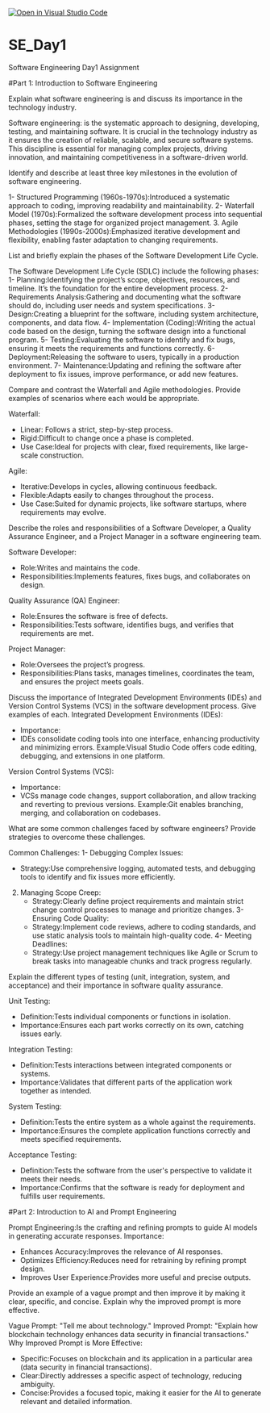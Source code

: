 [![Open in Visual Studio Code](https://classroom.github.com/assets/open-in-vscode-2e0aaae1b6195c2367325f4f02e2d04e9abb55f0b24a779b69b11b9e10269abc.svg)](https://classroom.github.com/online_ide?assignment_repo_id=15568911&assignment_repo_type=AssignmentRepo)
# SE_Day1
Software Engineering Day1 Assignment

#Part 1: Introduction to Software Engineering

Explain what software engineering is and discuss its importance in the technology industry.

Software engineering: is the systematic approach to designing, developing, testing, and maintaining software. 
It is crucial in the technology industry as it ensures the creation of reliable, scalable, and secure software systems. This discipline is essential for managing complex projects, driving innovation, and maintaining competitiveness in a software-driven world.


Identify and describe at least three key milestones in the evolution of software engineering.

1- Structured Programming (1960s-1970s):Introduced a systematic approach to coding, improving readability and maintainability.
2- Waterfall Model (1970s):Formalized the software development process into sequential phases, setting the stage for organized project management.
3. Agile Methodologies (1990s-2000s):Emphasized iterative development and flexibility, enabling faster adaptation to changing requirements.


List and briefly explain the phases of the Software Development Life Cycle.

The Software Development Life Cycle (SDLC) include the following phases:
1- Planning:Identifying the project’s scope, objectives, resources, and timeline. It’s the foundation for the entire development process.
2- Requirements Analysis:Gathering and documenting what the software should do, including user needs and system specifications.
3- Design:Creating a blueprint for the software, including system architecture, components, and data flow.
4- Implementation (Coding):Writing the actual code based on the design, turning the software design into a functional program.
5- Testing:Evaluating the software to identify and fix bugs, ensuring it meets the requirements and functions correctly.
6- Deployment:Releasing the software to users, typically in a production environment.
7- Maintenance:Updating and refining the software after deployment to fix issues, improve performance, or add new features.


Compare and contrast the Waterfall and Agile methodologies. Provide examples of scenarios where each would be appropriate.

Waterfall: 
- Linear: Follows a strict, step-by-step process.  
- Rigid:Difficult to change once a phase is completed.  
- Use Case:Ideal for projects with clear, fixed requirements, like large-scale construction.

Agile: 
- Iterative:Develops in cycles, allowing continuous feedback.  
- Flexible:Adapts easily to changes throughout the process.  
- Use Case:Suited for dynamic projects, like software startups, where requirements may evolve.

  
Describe the roles and responsibilities of a Software Developer, a Quality Assurance Engineer, and a Project Manager in a software engineering team.

Software Developer:  
- Role:Writes and maintains the code.
- Responsibilities:Implements features, fixes bugs, and collaborates on design.
  
Quality Assurance (QA) Engineer:  
- Role:Ensures the software is free of defects.
- Responsibilities:Tests software, identifies bugs, and verifies that requirements are met.

Project Manager:  
- Role:Oversees the project’s progress.
- Responsibilities:Plans tasks, manages timelines, coordinates the team, and ensures the project meets goals.

  
Discuss the importance of Integrated Development Environments (IDEs) and Version Control Systems (VCS) in the software development process. Give examples of each.
Integrated Development Environments (IDEs):

- Importance:
- IDEs consolidate coding tools into one interface, enhancing productivity and minimizing errors.
 Example:Visual Studio Code offers code editing, debugging, and extensions in one platform.

Version Control Systems (VCS): 
- Importance:
- VCSs manage code changes, support collaboration, and allow tracking and reverting to previous versions.
Example:Git enables branching, merging, and collaboration on codebases.


What are some common challenges faced by software engineers? Provide strategies to overcome these challenges.

Common Challenges:
1- Debugging Complex Issues:
   - Strategy:Use comprehensive logging, automated tests, and debugging tools to identify and fix issues more efficiently.
2. Managing Scope Creep:
   - Strategy:Clearly define project requirements and maintain strict change control processes to manage and prioritize changes.
3- Ensuring Code Quality:
   - Strategy:Implement code reviews, adhere to coding standards, and use static analysis tools to maintain high-quality code.
4- Meeting Deadlines:
   - Strategy:Use project management techniques like Agile or Scrum to break tasks into manageable chunks and track progress regularly.

     
Explain the different types of testing (unit, integration, system, and acceptance) and their importance in software quality assurance.

Unit Testing: 
- Definition:Tests individual components or functions in isolation.
- Importance:Ensures each part works correctly on its own, catching issues early.
  
Integration Testing:  
- Definition:Tests interactions between integrated components or systems.
- Importance:Validates that different parts of the application work together as intended.
  
System Testing: 
- Definition:Tests the entire system as a whole against the requirements.
- Importance:Ensures the complete application functions correctly and meets specified requirements.
  
Acceptance Testing:  
- Definition:Tests the software from the user's perspective to validate it meets their needs.
- Importance:Confirms that the software is ready for deployment and fulfills user requirements.

#Part 2: Introduction to AI and Prompt Engineering

Prompt Engineering:Is the crafting and refining prompts to guide AI models in generating accurate responses.
Importance: 
- Enhances Accuracy:Improves the relevance of AI responses.  
- Optimizes Efficiency:Reduces need for retraining by refining prompt design.  
- Improves User Experience:Provides more useful and precise outputs.

Provide an example of a vague prompt and then improve it by making it clear, specific, and concise. Explain why the improved prompt is more effective.

Vague Prompt:
 "Tell me about technology."
Improved Prompt: 
 "Explain how blockchain technology enhances data security in financial transactions."
Why Improved Prompt is More Effective: 
- Specific:Focuses on blockchain and its application in a particular area (data security in financial transactions).  
- Clear:Directly addresses a specific aspect of technology, reducing ambiguity.  
- Concise:Provides a focused topic, making it easier for the AI to generate relevant and detailed information.
